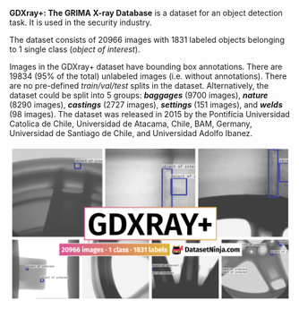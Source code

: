 **GDXray+: The GRIMA X-ray Database** is a dataset for an object detection task. It is used in the security industry. 

The dataset consists of 20966 images with 1831 labeled objects belonging to 1 single class (*object of interest*).

Images in the GDXray+ dataset have bounding box annotations. There are 19834 (95% of the total) unlabeled images (i.e. without annotations). There are no pre-defined <i>train/val/test</i> splits in the dataset. Alternatively, the dataset could be split into 5 groups: ***baggages*** (9700 images), ***nature*** (8290 images), ***castings*** (2727 images), ***settings*** (151 images), and ***welds*** (98 images). The dataset was released in 2015 by the Pontificia Universidad Catolica de Chile, Universidad de Atacama, Chile, BAM, Germany, Universidad de Santiago de Chile, and Universidad Adolfo Ibanez.

<img src="https://github.com/dataset-ninja/gdxray/raw/main/visualizations/poster.png">
